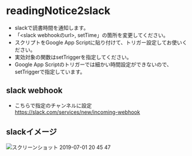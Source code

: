# readingNotice2slack
- slackで読書時間を通知します。
- 「<slack webhookのurl>, setTime」の箇所を変更してください。
- スクリプトをGoogle App Scriptに貼り付けて、トリガー設定してお使いください。
- 実効対象の関数はsetTriggerを指定してください。
- Google App Scriptのトリガーでは細かい時間設定ができないので、setTriggerで指定しています。

## slack webhook
- こちらで指定のチャンネルに設定
https://slack.com/services/new/incoming-webhook

## slackイメージ
![スクリーンショット 2019-07-01 20 45 47](https://user-images.githubusercontent.com/25135499/60434615-7d91ea00-9c42-11e9-9e2c-f640acbcb1c4.png)
